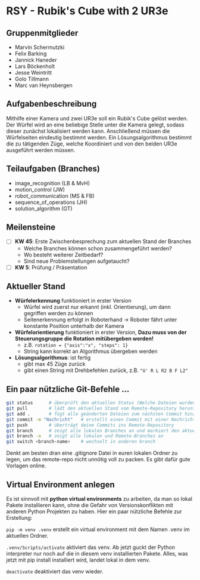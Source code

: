 # RSY - Rubik's Cube with 2 UR3e
## Gruppenmitglieder
- Marvin Schermutzki
- Felix Barking
- Jannick Haneder
- Lars Böckenholt
- Jesse Weintritt
- Golo Tillmann
- Marc van Heynsbergen
## Aufgabenbeschreibung
Mithilfe einer Kamera und zwei UR3e soll ein Rubik's Cube gelöst werden. Der Würfel wird an eine beliebige Stelle unter die Kamera gelegt, sodass dieser zunächst lokalisiert werden kann. Anschließend müssen die Würfelseiten eindeutig bestimmt werden. Ein Lösungsalgorithmus bestimmt die zu tätigenden Züge, welche Koordiniert und von den beiden UR3e ausgeführt werden müssen.
## Teilaufgaben (Branches)
- image_recognition (LB & MvH)
- motion_control (JW)
- robot_communication (MS & FB)
- sequence_of_operations (JH)
- solution_algorithm (GT)
## Meilensteine
- [ ] **KW 45**: Erste Zwischenbesprechung zum aktuellen Stand der Branches
    - Welche Branches können schon zusammengeführt werden?
    - Wo besteht weiterer Zeitbedarf?
    - Sind neue Problemstellungen aufgetaucht?
- [ ] **KW 5**: Prüfung / Präsentation

## Aktueller Stand
- **Würfelerkennung** funktioniert in erster Version 
    - Würfel wird zuerst nur erkannt (inkl. Orientierung), um dann gegriffen werden zu können
    - Seitenerkennung erfolgt in Roboterhand → Roboter fährt unter konstante Position unterhalb der Kamera
- **Würfelorientierung** funktioniert in erster Version, **Dazu muss von der Steuerungsgruppe die Rotation mitübergeben werden!**
    - z.B. ```rotation = {"axis":"x", "steps": 1}```
    - String kann korrekt an Algorithmus übergeben werden
- **Lösungsalgorithmus**: ist fertig
    - gibt max 45 Züge zurück
    - gibt einen String mit Drehbefehlen zurück, z.B. ```"U' R L R2 B F L2"```

## Ein paar nützliche Git-Befehle ...
```bash
git status      # überprüft den aktuellen Status (Welche Dateien wurden geändert?)
git pull        # lädt den aktuellen Stand vom Remote-Repository herunter
git add .       # fügt alle geänderten Dateien zum nächsten Commit hinzu
git commit -m "Nachricht"   # erstellt einen Commit mit einer Nachricht (optional ergänzen)
git push        # überträgt deine Commits ins Remote-Repository
git branch      # zeigt alle lokalen Branches an und markiert den aktuellen
git branch -a   # zeigt alle lokalen und Remote-Branches an
git switch <branch-name>    # wechselt in anderen branch
```
Denkt am besten dran eine .gitignore Datei in euren lokalen Ordner zu legen, um das remote-repo nicht unnötig voll zu packen. Es gibt dafür gute Vorlagen online.
## Virtual Environment anlegen
Es ist sinnvoll mit **python virtual environments** zu arbeiten, da man so lokal Pakete installieren kann, ohne die Gefahr von Versionskonflikten mit anderen Python Projekten zu haben. Hier ein paar nützliche Befehle zur Erstellung:

```pip -m venv .venv``` erstellt ein virtual environment mit dem Namen .venv im aktuellen Ordner.

```.venv/Scripts/activate``` aktiviert das venv. Ab jetzt guckt der Python interpreter nur noch auf die in diesem venv installierten Pakete. Alles, was jetzt mit pip install installiert wird, landet lokal in dem venv.

```deactivate``` deaktiviert das venv wieder.
